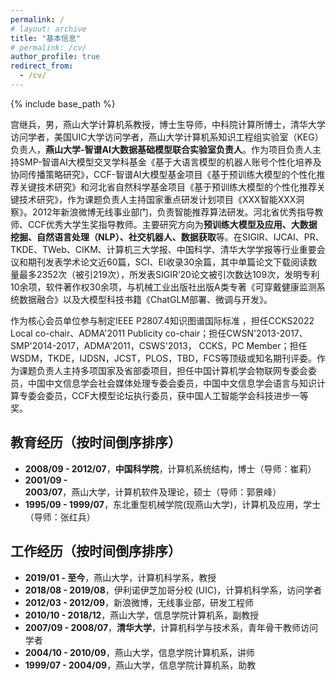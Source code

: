 ```yaml
---
permalink: /
# layout: archive
title: "基本信息"
# permalink: /cv/
author_profile: true
redirect_from:
  - /cv/   
---
```


{% include base_path %}

<!-- # 宫继兵 教授简介 -->

宫继兵，男，燕山大学计算机系教授，博士生导师，中科院计算所博士，清华大学访问学者，美国UIC大学访问学者，燕山大学计算机系知识工程组实验室（KEG）负责人，**燕山大学-智谱AI大数据基础模型联合实验室负责人**。作为项目负责人主持SMP-智谱AI大模型交叉学科基金《基于大语言模型的机器人账号个性化培养及协同传播策略研究》，CCF-智谱AI大模型基金项目《基于预训练大模型的个性化推荐关键技术研究》和河北省自然科学基金项目《基于预训练大模型的个性化推荐关键技术研究》，作为课题负责人主持国家重点研发计划项目《XXX智能XXX洞察》。2012年新浪微博无线事业部门，负责智能推荐算法研发。河北省优秀指导教师、CCF优秀大学生奖指导教师。主要研究方向为**预训练大模型及应用、大数据挖掘、自然语言处理（NLP）、社交机器人、数据获取**等。在SIGIR、IJCAI、PR、TKDE、TWeb、CIKM、计算机三大学报、中国科学、清华大学学报等行业重要会议和期刊发表学术论文近60篇，SCI、EI收录30余篇，其中单篇论文下载阅读数量最多2352次（被引219次），所发表SIGIR’20论文被引次数达109次，发明专利10余项，软件著作权30余项，与机械工业出版社出版A类专著《可穿戴健康监测系统数据融合》以及大模型科技书籍《ChatGLM部署、微调与开发》。

作为核心会员单位参与制定IEEE P2807.4知识图谱国际标准 ，担任CCKS2022 Local co-chair、ADMA'2011 Publicity co-chair；担任CWSN'2013-2017、SMP'2014-2017，ADMA'2011，CSWS'2013， CCKS，PC Member；担任WSDM，TKDE，IJDSN，JCST，PLOS，TBD，FCS等顶级或知名期刊评委。作为课题负责人主持多项国家及省部委项目，担任中国计算机学会物联网专委会委员，中国中文信息学会社会媒体处理专委会委员，中国中文信息学会语言与知识计算专委会委员，CCF大模型论坛执行委员，获中国人工智能学会科技进步一等奖。


## 教育经历（按时间倒序排序）  
- **2008/09 - 2012/07**，**中国科学院**，计算机系统结构，博士（导师：崔莉）  
- **2001/09 - 2003/07**，燕山大学，计算机软件及理论，硕士（导师：郭景峰）  
- **1995/09 - 1999/07**，东北重型机械学院(现燕山大学)，计算机及应用，学士（导师：张红兵）  

## 工作经历（按时间倒序排序）  
- **2019/01 - 至今**，燕山大学，计算机科学系，教授  
- **2018/08 - 2019/08**，伊利诺伊芝加哥分校 (UIC)，计算机科学系，访问学者  
- **2012/03 - 2012/09**，新浪微博，无线事业部，研发工程师  
- **2010/10 - 2018/12**，燕山大学，信息学院计算机系，副教授  
- **2007/09 - 2008/07**，**清华大学**，计算机科学与技术系，青年骨干教师访问学者  
- **2004/10 - 2010/09**，燕山大学，信息学院计算机系，讲师  
- **1999/07 - 2004/09**，燕山大学，信息学院计算机系，助教  
